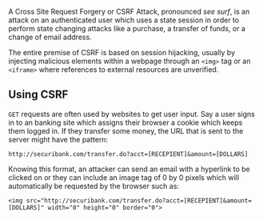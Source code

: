 A Cross Site Request Forgery or CSRF Attack, pronounced _see surf_, is an attack on an authenticated user which uses a state session in order to perform state changing attacks like a purchase, a transfer of funds, or a change of email address.

The entire premise of CSRF is based on session hijacking, usually by injecting malicious elements within a webpage through an `<img>` tag or an `<iframe>` where references to external resources are unverified.


## Using CSRF
`GET` requests are often used by websites to get user input. Say a user signs in to an banking site which assigns their browser a cookie which keeps them logged in. If they transfer some money, the URL that is sent to the server might have the pattern:

`http://securibank.com/transfer.do?acct=[RECEPIENT]&amount=[DOLLARS]`

Knowing this format, an attacker can send an email with a hyperlink to be clicked on or they can include an image tag of 0 by 0 pixels which will automatically be requested by the browser such as:

`<img src="http://securibank.com/transfer.do?acct=[RECEPIENT]&amount=[DOLLARS]" width="0" height="0" border="0">`